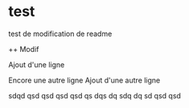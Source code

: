 test
====

test de modification de readme

++ Modif

Ajout d'une ligne

Encore une autre ligne
Ajout d'une autre ligne

sdqd
qsd
qsd
qsd
qsd
qs
dqs
dq
sdq
dq
sd
qsd
qsd

